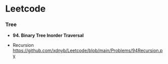 # Leetcode
### Tree
+ **94. Binary Tree Inorder Traversal**

+ Recursion https://github.com/xdnyb/Leetcode/blob/main/Problems/94Recursion.py
